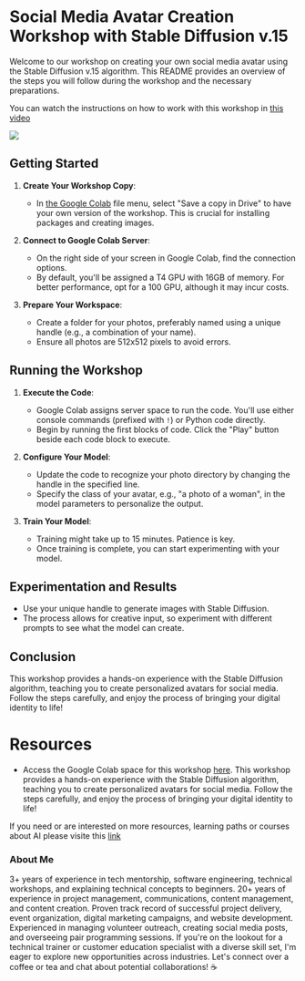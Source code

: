 # Social Media Avatar Creation Workshop with Stable Diffusion v.15

Welcome to our workshop on creating your own social media avatar using the Stable Diffusion v.15 algorithm. This README provides an overview of the steps you will follow during the workshop and the necessary preparations.

You can watch the instructions on how to work with this workshop in [this video](https://youtu.be/G_KItiX1CDI?si=YTb3U-iztx7jF7kC)

[![](https://markdown-videos-api.jorgenkh.no/youtube/G_KItiX1CDI )](https://youtu.be/G_KItiX1CDI )


## Getting Started

1. **Create Your Workshop Copy**: 
   - In [the Google Colab](https://colab.research.google.com/github/Yosolita1978/AiWorkshop/blob/main/GenerativeAI_Workshop.ipynb) file menu, select "Save a copy in Drive" to have your own version of the workshop. This is crucial for installing packages and creating images.

2. **Connect to Google Colab Server**:
   - On the right side of your screen in Google Colab, find the connection options.
   - By default, you'll be assigned a T4 GPU with 16GB of memory. For better performance, opt for a 100 GPU, although it may incur costs.

3. **Prepare Your Workspace**:
   - Create a folder for your photos, preferably named using a unique handle (e.g., a combination of your name).
   - Ensure all photos are 512x512 pixels to avoid errors.

## Running the Workshop

1. **Execute the Code**:
   - Google Colab assigns server space to run the code. You'll use either console commands (prefixed with `!`) or Python code directly.
   - Begin by running the first blocks of code. Click the "Play" button beside each code block to execute.

2. **Configure Your Model**:
   - Update the code to recognize your photo directory by changing the handle in the specified line.
   - Specify the class of your avatar, e.g., "a photo of a woman", in the model parameters to personalize the output.

3. **Train Your Model**:
   - Training might take up to 15 minutes. Patience is key.
   - Once training is complete, you can start experimenting with your model.

## Experimentation and Results

- Use your unique handle to generate images with Stable Diffusion.
- The process allows for creative input, so experiment with different prompts to see what the model can create.

## Conclusion

This workshop provides a hands-on experience with the Stable Diffusion algorithm, teaching you to create personalized avatars for social media. Follow the steps carefully, and enjoy the process of bringing your digital identity to life!

# Resources 
* Access the Google Colab space for this workshop [here](https://colab.research.google.com/github/Yosolita1978/AiWorkshop/blob/main/GenerativeAI_Workshop.ipynb). This workshop provides a hands-on experience with the Stable Diffusion algorithm, teaching you to create personalized avatars for social media. Follow the steps carefully, and enjoy the process of bringing your digital identity to life!

If you need or are interested on more resources, learning paths or courses about AI please visite this [link](https://github.com/Yosolita1978/AiWorkshop/blob/main/Generative%20AI%20Handout-1.pdf)

### About Me

3+ years of experience in tech mentorship, software engineering, technical workshops, and explaining technical concepts to beginners. 20+ years of experience in project management, communications, content management, and content creation. Proven track record of successful project delivery, event organization, digital marketing campaigns, and website development. Experienced in managing volunteer outreach, creating social media posts, and overseeing pair programming sessions. If you're on the lookout for a technical trainer or customer education specialist with a diverse skill set, I'm eager to explore new opportunities across industries. Let's connect over a coffee or tea and chat about potential collaborations! ☕️

